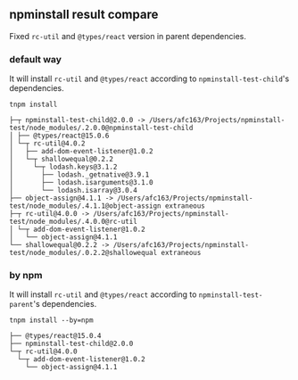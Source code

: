 ## npminstall result compare

Fixed `rc-util` and `@types/react` version in parent dependencies.

### default way

It will install `rc-util` and `@types/react` according to `npminstall-test-child`'s dependencies.

```
tnpm install
```

```
├─┬ npminstall-test-child@2.0.0 -> /Users/afc163/Projects/npminstall-test/node_modules/.2.0.0@npminstall-test-child
│ ├── @types/react@15.0.6
│ └─┬ rc-util@4.0.2
│   ├── add-dom-event-listener@1.0.2
│   └─┬ shallowequal@0.2.2
│     └─┬ lodash.keys@3.1.2
│       ├── lodash._getnative@3.9.1
│       ├── lodash.isarguments@3.1.0
│       └── lodash.isarray@3.0.4
├── object-assign@4.1.1 -> /Users/afc163/Projects/npminstall-test/node_modules/.4.1.1@object-assign extraneous
├─┬ rc-util@4.0.0 -> /Users/afc163/Projects/npminstall-test/node_modules/.4.0.0@rc-util
│ └─┬ add-dom-event-listener@1.0.2
│   └── object-assign@4.1.1
└── shallowequal@0.2.2 -> /Users/afc163/Projects/npminstall-test/node_modules/.0.2.2@shallowequal extraneous
```

### by npm

It will install `rc-util` and `@types/react` according to `npminstall-test-parent`'s dependencies.

```
tnpm install --by=npm
```

```
├── @types/react@15.0.4
├── npminstall-test-child@2.0.0
└─┬ rc-util@4.0.0
  └─┬ add-dom-event-listener@1.0.2
    └── object-assign@4.1.1
```
